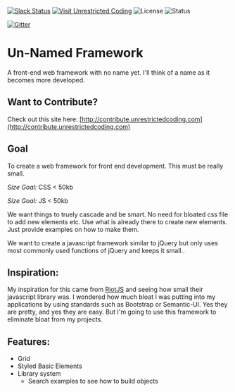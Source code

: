 [![Slack Status](https://uc-slack.herokuapp.com/badge.svg)](https://uc-slack.herokuapp.com)
[![Visit Unrestricted Coding](https://img.shields.io/badge/Visit-Unrestricted%20Coding-blue.svg)](http://unrestrictedcoding.com)
![License](https://img.shields.io/badge/LICENSE-MIT-ff69b4.svg)
![Status](https://img.shields.io/badge/Status-Very%20WIP-red.svg)


[![Gitter](https://badges.gitter.im/Unrestricted-Coding/unnamed-framework.svg)](https://gitter.im/Unrestricted-Coding/unnamed-framework?utm_source=badge&utm_medium=badge&utm_campaign=pr-badge)

# Un-Named Framework
A front-end web framework with no name yet. I'll think of a name as it becomes more developed.

## Want to Contribute?

Check out this site here: [http://contribute.unrestrictedcoding.com](http://contribute.unrestrictedcoding.com)


## Goal

To create a web framework for front end development. This must be really small.

*Size Goal:* CSS < 50kb

*Size Goal:* JS < 50kb

We want things to truely cascade and be smart. No need for bloated css file to add new elements etc. Use what is already there to create new elements. Just provide examples on how to make them.

We want to create a javascript framework similar to jQuery but only uses most commonly used functions of jQuery and keeps it small..

## Inspiration:

My inspiration for this came from [RiotJS](http://riotjs.com/) and seeing how small their javascript library was. I wondered how much bloat I was putting into my applications by using standards such as Bootstrap or Semantic-UI. Yes they are pretty, and yes they are easy. But I'm going to use this framework to eliminate bloat from my projects.

## Features:

* Grid
* Styled Basic Elements
* Library system
  * Search examples to see how to build objects
